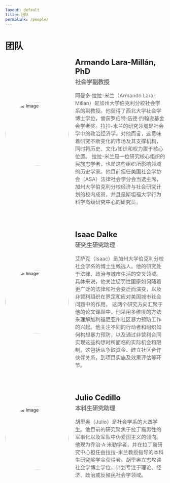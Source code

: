 ```yaml
---
layout: default
title: 团队
permalink: /people/
---
```


# 团队

<div style="display: flex; align-items: center; margin-bottom: 30px;">

  <!-- Profile Image -->
  <img src="https://juliocedillo.github.io/neweconomy/assets/images/armando.png" alt="Profile Image" style="width: 200px; height: 200px; border-radius: 50%; object-fit: cover; margin-right: 20px;">

  <!-- Profile Details -->
  <div>
    <h2 style="margin: 0; font-size: 24px;">Armando Lara-Millán, PhD</h2>
    <h3 style="margin-top: 5px; font-size: 18px; color: #777;">社会学副教授</h3> 
    <p style="font-size: 16px; color: #666;">阿曼多·拉拉-米兰（Armando Lara-Millán）是加州大学伯克利分校社会学系的副教授。他获得了西北大学社会学博士学位，曾获罗伯特·伍德·约翰逊基金会学者奖。拉拉-米兰的研究领域是社会学中的政治经济学。对他而言，这意味着研究不断变化的市场及其支撑机构，同时将历史、文化/知识和权力置于核心位置。 拉拉-米兰是一位研究核心组织的民族志学者，也是这些组织所影响领域的历史学家。他目前担任美国社会学协会（ASA）法律社会学分会当选主席，加州大学伯克利分校经济与社会研究计划的校内成员，并且是斯坦福大学行为科学高级研究中心的研究员。</p>
  </div>

</div>

<p>&nbsp;&nbsp;&nbsp;</p>

<div style="display: flex; align-items: center; margin-bottom: 30px;">

  <!-- Profile Image -->
  <img src="https://juliocedillo.github.io/neweconomy/assets/images/isaac.png" alt="Profile Image" style="width: 200px; height: 200px; border-radius: 50%; object-fit: cover; margin-right: 20px;">

  <!-- Profile Details -->
  <div>
    <h2 style="margin: 0; font-size: 24px;">Isaac Dalke</h2>
    <h3 style="margin-top: 5px; font-size: 18px; color: #777;">研究生研究助理</h3> 
    <p style="font-size: 16px; color: #666;">艾萨克（Isaac）是加州大学伯克利分校社会学系的博士生候选人。他的研究处于法律、政治与城市生活的交叉领域。具体来说，他关注惩罚性国家如何随着更广泛的法律和社会变迁而演变，以及非营利组织在界定和应对美国城市社会问题中的作用。 这两个研究方向汇聚于他的论文课题中，他采用多维度的方法来理解加利福尼亚州社区暴力预防工作的兴起。他关注不同的行动者和组织如何构想暴力预防，以及通过非营利合同实现这些构想时所面临的实际机会和限制。这包括从争取资金、建立社区合作伙伴关系，到项目实施及效果评估等环节。</p>
  </div>

</div>

<p>&nbsp;&nbsp;&nbsp;</p>

<div style="display: flex; align-items: center; margin-bottom: 30px;">

  <!-- Profile Image -->
  <img src="https://juliocedillo.github.io/neweconomy/assets/images/julio.png" alt="Profile Image" style="width: 200px; height: 200px; border-radius: 50%; object-fit: cover; margin-right: 20px;">

  <!-- Profile Details -->
  <div>
    <h2 style="margin: 0; font-size: 24px;">Julio Cedillo</h2>
    <h3 style="margin-top: 5px; font-size: 18px; color: #777;">本科生研究助理</h3> 
    <p style="font-size: 16px; color: #666;">胡里奥（Julio）是社会学系的大四学生。他目前的研究聚焦于拉丁裔男性的军事化以及军队中伪爱国主义的倾向。他现为乔治·A·米勒学者，并在拉丁裔研究中心担任由拉拉-米兰教授指导的本科生研究奖学金获得者。胡里奥立志攻读社会学博士学位，计划专注于理论、经济、政治或反殖民社会学领域。</p>
  </div>

</div>
